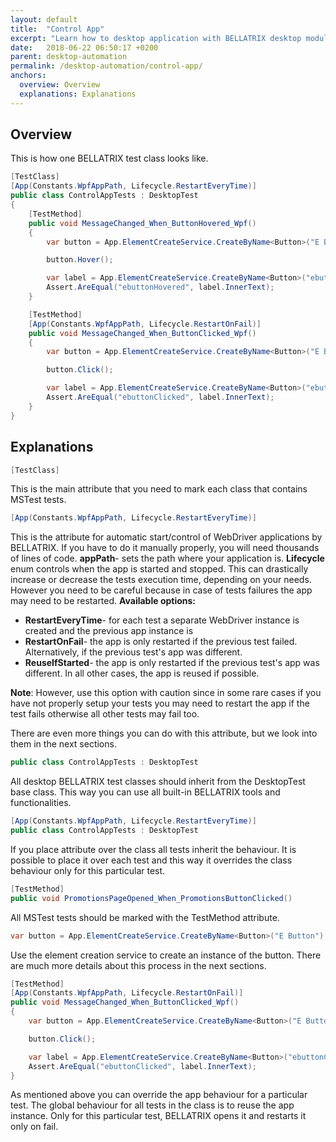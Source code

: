 ```yaml
---
layout: default
title:  "Control App"
excerpt: "Learn how to desktop application with BELLATRIX desktop module."
date:   2018-06-22 06:50:17 +0200
parent: desktop-automation
permalink: /desktop-automation/control-app/
anchors:
  overview: Overview
  explanations: Explanations
---
```

Overview
--------

This is how one BELLATRIX test class looks like.
```csharp
[TestClass]
[App(Constants.WpfAppPath, Lifecycle.RestartEveryTime)]
public class ControlAppTests : DesktopTest
{
    [TestMethod]
    public void MessageChanged_When_ButtonHovered_Wpf()
    {
        var button = App.ElementCreateService.CreateByName<Button>("E Button");

        button.Hover();

        var label = App.ElementCreateService.CreateByName<Button>("ebuttonHovered");
        Assert.AreEqual("ebuttonHovered", label.InnerText);
    }

    [TestMethod]
    [App(Constants.WpfAppPath, Lifecycle.RestartOnFail)]
    public void MessageChanged_When_ButtonClicked_Wpf()
    {
        var button = App.ElementCreateService.CreateByName<Button>("E Button");

        button.Click();

        var label = App.ElementCreateService.CreateByName<Button>("ebuttonClicked");
        Assert.AreEqual("ebuttonClicked", label.InnerText);
    }
}
```

Explanations
------------
```csharp
[TestClass]
```
This is the main attribute that you need to mark each class that contains MSTest tests.
```csharp
[App(Constants.WpfAppPath, Lifecycle.RestartEveryTime)]
```
This is the attribute for automatic start/control of WebDriver applications by BELLATRIX. If you have to do it manually properly, you will need thousands of lines of code.
**appPath**- sets the path where your application is.
**Lifecycle** enum controls when the app is started and stopped. This can drastically increase or decrease the tests execution time, depending on your needs.
However you need to be careful because in case of tests failures the app may need to be restarted.
**Available options:**

- **RestartEveryTime**- for each test a separate WebDriver instance is created and the previous app instance is
- **RestartOnFail**- the app is only restarted if the previous test failed. Alternatively, if the previous test's app was different.
- **ReuseIfStarted**- the app is only restarted if the previous test's app was different. In all other cases, the app is reused if possible.

**Note**: However, use this option with caution since in some rare cases if you have not properly setup your tests you may need to restart the app if the test fails otherwise all other tests may fail too.

There are even more things you can do with this attribute, but we look into them in the next sections.

```csharp
public class ControlAppTests : DesktopTest
```
All desktop BELLATRIX test classes should inherit from the DesktopTest base class. This way you can use all built-in BELLATRIX tools and functionalities.
```csharp
[App(Constants.WpfAppPath, Lifecycle.RestartEveryTime)]
public class ControlAppTests : DesktopTest
```
If you place attribute over the class all tests inherit the behaviour. It is possible to place it over each test and this way it overrides the class behaviour only for this particular test.
```csharp
[TestMethod]
public void PromotionsPageOpened_When_PromotionsButtonClicked()
```
All MSTest tests should be marked with the TestMethod attribute.
```csharp
var button = App.ElementCreateService.CreateByName<Button>("E Button");
```
Use the element creation service to create an instance of the button. There are much more details about this process in the next sections.
```csharp
[TestMethod]
[App(Constants.WpfAppPath, Lifecycle.RestartOnFail)]
public void MessageChanged_When_ButtonClicked_Wpf()
{
    var button = App.ElementCreateService.CreateByName<Button>("E Button");

    button.Click();

    var label = App.ElementCreateService.CreateByName<Button>("ebuttonClicked");
    Assert.AreEqual("ebuttonClicked", label.InnerText);
}
```
As mentioned above you can override the app behaviour for a particular test. The global behaviour for all tests in the class is to reuse the app instance. Only for this particular test, BELLATRIX opens it and restarts it only on fail.

